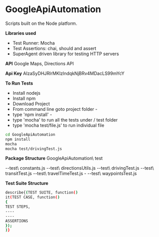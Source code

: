 # GoogleApiAutomation

Scripts built on the Node platform.

**Libraries used**

- Test Runner: Mocha
- Test Assertions: chai, should and assert
- SuperAgent driven library for testing HTTP servers

**API**
Google Maps, Directions API

**Api Key**
 AIzaSyDHJRlrMKlzlndqkNjBRv4MDacLS99mYcY

 **To Run Tests**
- Install nodejs
- Install npm
- Download Project
- From command line goto project folder -
- type 'npm install' -
- type 'mocha' to run all the tests under / test folder
- type 'mocha test/file.js' to run individual file

```sh
cd GoogleApiAutomation
npm install
mocha
mocha test/drivingTest.js
```

**Package Structure**
    GoogleApiAutomation\ test
    
  --test\ constants.js
  --test\ directionsUtils.js
  --test\ drivingTest.js
  --test\ transitTest.js
  --test\ travelTimeTest.js
    - --test\ waypointsTest.js

**Test Suite Structure**
```sh
describe{(TEST SUITE, function()
it(TEST CASE, function()
{
TEST STEPS,
----
----
ASSERTIONS
});
)}
```
